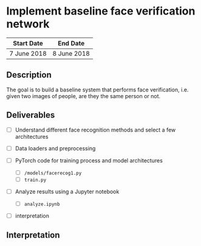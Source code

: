 # Implement baseline face verification network
|Start Date|End Date|
|----------|--------|
|7 June 2018|8 June 2018|

## Description
The goal is to build a baseline system that performs face verification, i.e. given two images of people, are they the same person or not.

## Deliverables
- [ ] Understand different face recognition methods and select a few architectures
- [ ] Data loaders and preprocessing
- [ ] PyTorch code for training process and model architectures
  - [ ] `/models/facerecog1.py`
  - [ ] `train.py`
- [ ] Analyze results using a Jupyter notebook
  - [ ] `analyze.ipynb`
- [ ] interpretation


## Interpretation
